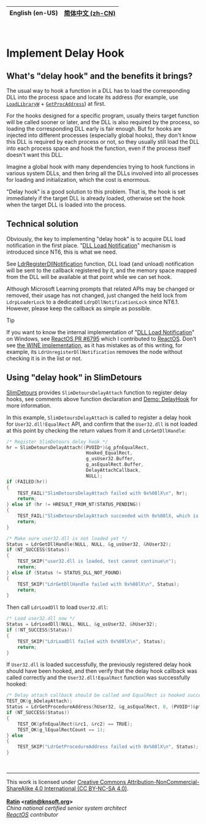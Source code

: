 | **English (en-US)** | [简体中文 (zh-CN)](./README.zh-CN.md) |
| --- | --- |

<br>

# Implement Delay Hook

## What's "delay hook" and the benefits it brings?

The usual way to hook a function in a DLL has to load the corresponding DLL into the process space and locate its address (for example, use [`LoadLibraryW`](https://learn.microsoft.com/en-us/windows/win32/api/libloaderapi/nf-libloaderapi-loadlibraryw) + [`GetProcAddress`](https://learn.microsoft.com/en-us/windows/win32/api/libloaderapi/nf-libloaderapi-getprocaddress)) at first.

For the hooks designed for a specific program, usually theirs target function will be called sooner or later, and the DLL is also required by the process, so loading the corresponding DLL early is fair enough. But for hooks are injected into different processes (especially global hooks), they don't know this DLL is required by each process or not, so they usually still load the DLL into each process space and hook the function, even if the process itself doesn't want this DLL.

Imagine a global hook with many dependencies trying to hook functions in various system DLLs, and then bring all the DLLs involved into all processes for loading and initialization, which the cost is enormous.

"Delay hook" is a good solution to this problem. That is, the hook is set immediately if the target DLL is already loaded, otherwise set the hook when the target DLL is loaded into the process.

## Technical solution

Obviously, the key to implementing "delay hook" is to acquire DLL load notification in the first place. "[DLL Load Notification](https://learn.microsoft.com/en-us/windows/win32/devnotes/dll-load-notification)" mechanism is introduced since NT6, this is what we need.

See [LdrRegisterDllNotification](https://learn.microsoft.com/en-us/windows/win32/devnotes/ldrregisterdllnotification) function, DLL load (and unload) notification will be sent to the callback registered by it, and the memory space mapped from the DLL will be available at that point while we can set hook.

Although Microsoft Learning prompts that related APIs may be changed or removed, their usage has not changed, just changed the held lock from `LdrpLoaderLock` to a dedicated `LdrpDllNotificationLock` since NT6.1. However, please keep the callback as simple as possible.

> [!TIP]
> If you want to know the internal implementation of "[DLL Load Notification](https://learn.microsoft.com/en-us/windows/win32/devnotes/dll-load-notification)" on Windows, see [ReactOS PR #6795](https://github.com/reactos/reactos/pull/6795) which I contributed to [ReactOS](https://github.com/reactos/reactos). Don't see [the WINE implementation](https://gitlab.winehq.org/wine/wine/-/commit/4c13e1765f559b322d8c071b2e23add914981db7), as it has mistakes as of this writing, for example, its `LdrUnregisterDllNotification` removes the node without checking it is in the list or not.

## Using "delay hook" in SlimDetours

[SlimDetours](https://github.com/KNSoft/KNSoft.SlimDetours) provides `SlimDetoursDelayAttach` function to register delay hooks, see comments above function declaration and [Demo: DelayHook](../../../Source/Demo/DelayHook.c) for more information.

In this example, `SlimDetoursDelayAttach` is called to register a delay hook for `User32.dll!EqualRect` API, and confirm that the `User32.dll` is not loaded at this point by checking the return values from it and `LdrGetDllHandle`:
```C
/* Register SlimDetours delay hook */
hr = SlimDetoursDelayAttach((PVOID*)&g_pfnEqualRect,
                             Hooked_EqualRect,
                             g_usUser32.Buffer,
                             g_asEqualRect.Buffer,
                             DelayAttachCallback,
                             NULL);
if (FAILED(hr))
{
    TEST_FAIL("SlimDetoursDelayAttach failed with 0x%08lX\n", hr);
    return;
} else if (hr != HRESULT_FROM_NT(STATUS_PENDING))
{
    TEST_FAIL("SlimDetoursDelayAttach succeeded with 0x%08lX, which is not using delay attach\n", hr);
    return;
}

/* Make sure user32.dll is not loaded yet */
Status = LdrGetDllHandle(NULL, NULL, &g_usUser32, &hUser32);
if (NT_SUCCESS(Status))
{
    TEST_SKIP("user32.dll is loaded, test cannot continue\n");
    return;
} else if (Status != STATUS_DLL_NOT_FOUND)
{
    TEST_SKIP("LdrGetDllHandle failed with 0x%08lX\n", Status);
    return;
}
```

Then call `LdrLoadDll` to load `User32.dll`:
```C
/* Load user32.dll now */
Status = LdrLoadDll(NULL, NULL, &g_usUser32, &hUser32);
if (!NT_SUCCESS(Status))
{
    TEST_SKIP("LdrLoadDll failed with 0x%08lX\n", Status);
    return;
}
```

If `User32.dll` is loaded successfully, the previously registered delay hook should have been hooked, and then verify that the delay hook callback was called correctly and the `User32.dll!EqualRect` function was successfully hooked:
```C
/* Delay attach callback should be called and EqualRect is hooked successfully */
TEST_OK(g_bDelayAttach);
Status = LdrGetProcedureAddress(hUser32, &g_asEqualRect, 0, (PVOID*)&pfnEqualRect);
if (NT_SUCCESS(Status))
{
    TEST_OK(pfnEqualRect(&rc1, &rc2) == TRUE);
    TEST_OK(g_lEqualRectCount == 1);
} else
{
    TEST_SKIP("LdrGetProcedureAddress failed with 0x%08lX\n", Status);
}
```

<br>
<hr>

This work is licensed under [Creative Commons Attribution-NonCommercial-ShareAlike 4.0 International (CC BY-NC-SA 4.0)](http://creativecommons.org/licenses/by-nc-sa/4.0/).  
<br>
**[Ratin](https://github.com/RatinCN) &lt;[<ratin@knsoft.org>](mailto:ratin@knsoft.org)&gt;**  
*China national certified senior system architect*  
*[ReactOS](https://github.com/reactos/reactos) contributor*
